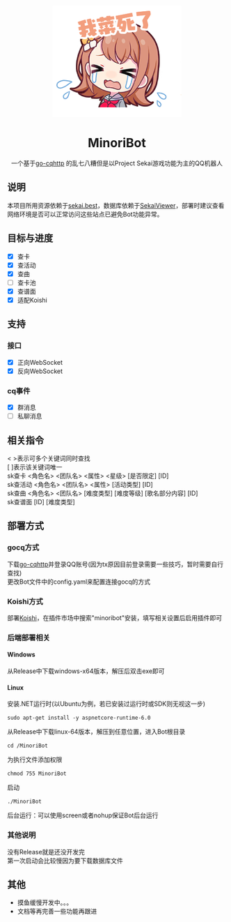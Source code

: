 <p align="center">
    <img src="Image/minori1.png" width="296" height="256" alt="minoribot">
</p>

<div align="center">

# MinoriBot

一个基于[go-cqhttp](https://github.com/Mrs4s/go-cqhttp)  的乱七八糟但是以Project Sekai游戏功能为主的QQ机器人

</div>

## 说明
本项目所用资源依赖于[sekai.best](https://sekai.best/)，数据库依赖于[SekaiViewer](https://github.com/Sekai-World/sekai-viewer)，部署时建议查看网络环境是否可以正常访问这些站点已避免Bot功能异常。

## 目标与进度

- [x] 查卡
- [x] 查活动
- [x] 查曲
- [ ] 查卡池
- [x] 查谱面  
- [x] 适配Koishi

## 支持

### 接口

- [x] 正向WebSocket
- [x] 反向WebSocket

### cq事件

- [x] 群消息
- [ ] 私聊消息

## 相关指令
< >表示可多个关键词同时查找  
[ ]表示该关键词唯一  
sk查卡 <角色名> <团队名> <属性> <星级> [是否限定] [ID]  
sk查活动 <角色名> <团队名> <属性> [活动类型] [ID]  
sk查曲 <角色名> <团队名> [难度类型] [难度等级] [歌名部分内容] [ID]   
sk查谱面 [ID] [难度类型]

## 部署方式

### gocq方式
下载[go-cqhttp](https://github.com/Mrs4s/go-cqhttp)并登录QQ账号(因为tx原因目前登录需要一些技巧，暂时需要自行查找)  
更改Bot文件中的config.yaml来配置连接gocq的方式

### Koishi方式
部署[Koishi](https://koishi.chat/zh-CN/)，在插件市场中搜索"minoribot"安装，填写相关设置后启用插件即可

### 后端部署相关
#### Windows

从Release中下载windows-x64版本，解压后双击exe即可

#### Linux

安装.NET运行时(以Ubuntu为例，若已安装过运行时或SDK则无视这一步)
```
sudo apt-get install -y aspnetcore-runtime-6.0
```
从Release中下载linux-64版本，解压到任意位置，进入Bot根目录
```
cd /MinoriBot
```
为执行文件添加权限
```
chmod 755 MinoriBot
```
启动
```
./MinoriBot
```
后台运行：可以使用screen或者nohup保证Bot后台运行

### 其他说明

没有Release就是还没开发完  
第一次启动会比较慢因为要下载数据库文件

## 其他

- 摸鱼缓慢开发中。。。
- 文档等再完善一些功能再跟进
